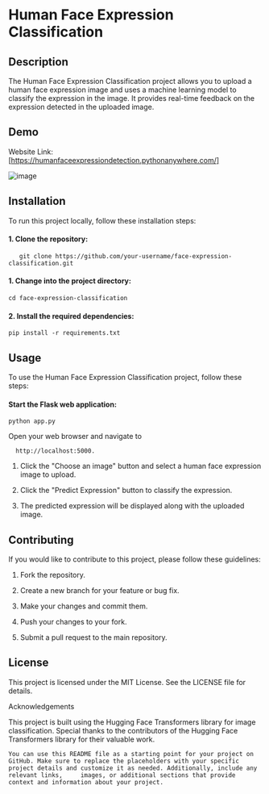 # Human Face Expression Classification

## Description

The Human Face Expression Classification project allows you to upload a human face expression image and uses a machine learning model to classify the expression in the image. It provides real-time feedback on the expression detected in the uploaded image.

## Demo

Website Link: [https://humanfaceexpressiondetection.pythonanywhere.com/]

![image](https://github.com/rkgupta7463/Face-Expression-Classification-Application/assets/96177171/cc1cb027-9f17-4284-9f24-3b7beb3a1f23)


## Installation

To run this project locally, follow these installation steps:

#### 1. Clone the repository:

       git clone https://github.com/your-username/face-expression-classification.git
#### 1. Change into the project directory:

    cd face-expression-classification

#### 2. Install the required dependencies:

    pip install -r requirements.txt


## Usage

To use the Human Face Expression Classification project, follow these steps:


#### Start the Flask web application:

    python app.py

Open your web browser and navigate to
      
      http://localhost:5000.

1. Click the "Choose an image" button and select a human face expression image to upload.

2. Click the "Predict Expression" button to classify the expression.

3. The predicted expression will be displayed along with the uploaded image.


## Contributing

If you would like to contribute to this project, please follow these guidelines:

  1. Fork the repository.

  2. Create a new branch for your feature or bug fix.

  3. Make your changes and commit them.

  4. Push your changes to your fork.

  5. Submit a pull request to the main repository.

## License

This project is licensed under the MIT License. See the LICENSE file for details.

Acknowledgements

  This project is built using the Hugging Face Transformers library for image classification.
  Special thanks to the contributors of the Hugging Face Transformers library for their valuable work.

    You can use this README file as a starting point for your project on GitHub. Make sure to replace the placeholders with your specific project details and customize it as needed. Additionally, include any relevant links,     images, or additional sections that provide context and information about your project.
